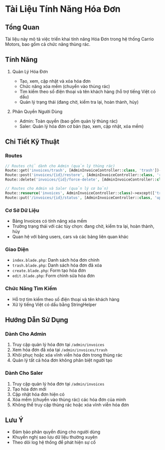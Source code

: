 # Tài Liệu Tính Năng Hóa Đơn

## Tổng Quan
Tài liệu này mô tả việc triển khai tính năng Hóa Đơn trong hệ thống Carrio Motors, bao gồm cả chức năng thùng rác.

## Tính Năng
1. Quản Lý Hóa Đơn
   - Tạo, xem, cập nhật và xóa hóa đơn
   - Chức năng xóa mềm (chuyển vào thùng rác)
   - Tìm kiếm theo số điện thoại và tên khách hàng (hỗ trợ tiếng Việt có dấu)
   - Quản lý trạng thái (đang chờ, kiểm tra lại, hoàn thành, hủy)

2. Phân Quyền Người Dùng
   - Admin: Toàn quyền (bao gồm quản lý thùng rác)
   - Saler: Quản lý hóa đơn cơ bản (tạo, xem, cập nhật, xóa mềm)

## Chi Tiết Kỹ Thuật

### Routes
```php
// Routes chỉ dành cho Admin (quản lý thùng rác)
Route::get('invoices/trash', [AdminInvoiceController::class, 'trash'])->name('invoices.trash');
Route::post('invoices/{id}/restore', [AdminInvoiceController::class, 'restore'])->name('invoices.restore');
Route::delete('invoices/{id}/force-delete', [AdminInvoiceController::class, 'forceDelete'])->name('invoices.force-delete');

// Routes cho Admin và Saler (quản lý cơ bản)
Route::resource('invoices', AdminInvoiceController::class)->except(['trash', 'restore', 'forceDelete']);
Route::put('/invoices/{id}/status', [AdminInvoiceController::class, 'updateStatus'])->name('invoices.update-status');
```

### Cơ Sở Dữ Liệu
- Bảng Invoices có tính năng xóa mềm
- Trường trạng thái với các tùy chọn: đang chờ, kiểm tra lại, hoàn thành, hủy
- Quan hệ với bảng users, cars và các bảng liên quan khác

### Giao Diện
- `index.blade.php`: Danh sách hóa đơn chính
- `trash.blade.php`: Danh sách hóa đơn đã xóa
- `create.blade.php`: Form tạo hóa đơn
- `edit.blade.php`: Form chỉnh sửa hóa đơn

### Chức Năng Tìm Kiếm
- Hỗ trợ tìm kiếm theo số điện thoại và tên khách hàng
- Xử lý tiếng Việt có dấu bằng StringHelper

## Hướng Dẫn Sử Dụng

### Dành Cho Admin
1. Truy cập quản lý hóa đơn tại `/admin/invoices`
2. Xem hóa đơn đã xóa tại `/admin/invoices/trash`
3. Khôi phục hoặc xóa vĩnh viễn hóa đơn trong thùng rác
4. Quản lý tất cả hóa đơn không phân biệt người tạo

### Dành Cho Saler
1. Truy cập quản lý hóa đơn tại `/admin/invoices`
2. Tạo hóa đơn mới
3. Cập nhật hóa đơn hiện có
4. Xóa mềm (chuyển vào thùng rác) các hóa đơn của mình
5. Không thể truy cập thùng rác hoặc xóa vĩnh viễn hóa đơn

## Lưu Ý
- Đảm bảo phân quyền đúng cho người dùng
- Khuyến nghị sao lưu dữ liệu thường xuyên
- Theo dõi log hệ thống để phát hiện sự cố 
